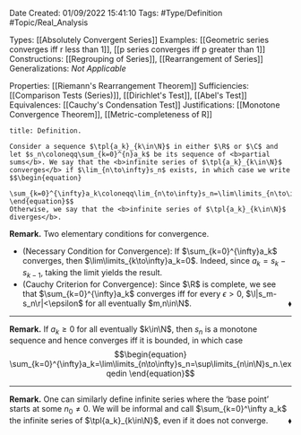 <div class="topSpace"></div>

Date Created: 01/09/2022 15:41:10
Tags: #Type/Definition #Topic/Real_Analysis

Types: [[Absolutely Convergent Series]]
Examples: [[Geometric series converges iff r less than 1]], [[p series converges iff p greater than 1]]
Constructions: [[Regrouping of Series]], [[Rearrangement of Series]]
Generalizations: <i>Not Applicable</i>

Properties: [[Riemann's Rearrangement Theorem]]
Sufficiencies: [[Comparison Tests (Series)]], [[Dirichlet's Test]], [[Abel's Test]]
Equivalences: [[Cauchy's Condensation Test]]
Justifications: [[Monotone Convergence Theorem]], [[Metric-completeness of R]]

``` ad-Definition
title: Definition.

Consider a sequence $\tpl{a_k}_{k\in\N}$ in either $\R$ or $\C$ and let $s_n\coloneqq\sum_{k=0}^{n}a_k$ be its sequence of <b>partial sums</b>. We say that the <b>infinite series of $\tpl{a_k}_{k\in\N}$ converges</b> if $\lim_{n\to\infty}s_n$ exists, in which case we write
$$\begin{equation}
    \sum_{k=0}^{\infty}a_k\coloneqq\lim_{n\to\infty}s_n=\lim\limits_{n\to\infty}\sum_{k=0}^{n}a_k.
\end{equation}$$
Otherwise, we say that the <b>infinite series of $\tpl{a_k}_{k\in\N}$ diverges</b>.

```

<b>Remark.</b> Two elementary conditions for convergence.
* (Necessary Condition for Convergence): If $\sum_{k=0}^{\infty}a_k$ converges, then $\lim\limits_{k\to\infty}a_k=0$. Indeed, since $a_k=s_k-s_{k-1}$, taking the limit yields the result.
* (Cauchy Criterion for Convergence): Since $\R$ is complete, we see that $\sum_{k=0}^{\infty}a_k$ converges iff for every $\epsilon>0$, $\l|s_m-s_n\r|<\epsilon$ for all eventually $m,n\in\N$.<span style="float:right;">$\blacklozenge$</span>

---

<b>Remark.</b> If $a_k\geq0$ for all eventually $k\in\N$, then $s_n$ is a monotone sequence and hence converges iff it is bounded, in which case
$$\begin{equation}
    \sum_{k=0}^{\infty}a_k=\lim\limits_{n\to\infty}s_n=\sup\limits_{n\in\N}s_n.\exqedin
\end{equation}$$

---

<b>Remark.</b> One can similarly define infinite series where the ‘base point’ starts at some $n_0\neq0$. We will be informal and call $\sum_{k=0}^\infty a_k$ the infinite series of $\tpl{a_k}_{k\in\N}$, even if it does not converge.<span style="float:right;">$\blacklozenge$</span>
